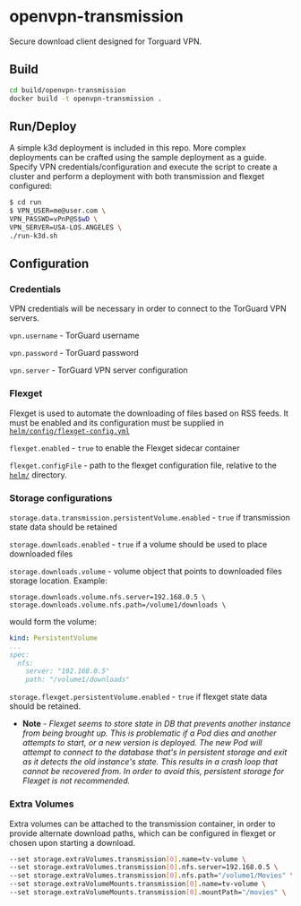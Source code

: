 # openvpn-transmission

Secure download client designed for  Torguard VPN.

## Build

```bash
cd build/openvpn-transmission
docker build -t openvpn-transmission .
```

## Run/Deploy

A simple k3d deployment is included in this repo.  More complex deployments can be crafted using the sample deployment as a guide.  Specify VPN credentials/configuration and execute the script to create a cluster and perform a deployment with both transmission and flexget configured:

```bash
$ cd run
$ VPN_USER=me@user.com \
VPN_PASSWD=vPnP@S$wD \
VPN_SERVER=USA-LOS.ANGELES \
./run-k3d.sh
```

## Configuration

### Credentials
VPN credentials will be necessary in order to connect to the TorGuard VPN servers.

`vpn.username` - TorGuard username

`vpn.password` - TorGuard password

`vpn.server`   - TorGuard VPN server configuration

### Flexget
Flexget is used to automate the downloading of files based on RSS feeds.  It must be enabled and its configuration must be supplied in [`helm/config/flexget-config.yml`](helm/config/flexget-config.yml)

`flexget.enabled` - `true` to enable the Flexget sidecar container

`flexget.configFile` - path to the flexget configuration file, relative to the [`helm/`](helm/) directory.

### Storage configurations

`storage.data.transmission.persistentVolume.enabled` - `true` if transmission state data should be retained

`storage.downloads.enabled` - `true` if a volume should be used to place downloaded files

`storage.downloads.volume` - volume object that points to downloaded files storage location.  Example: 
```
storage.downloads.volume.nfs.server=192.168.0.5 \
storage.downloads.volume.nfs.path=/volume1/downloads \
```
would form the volume:

```yaml
kind: PersistentVolume
...
spec:
  nfs:
    server: "192.168.0.5"
    path: "/volume1/downloads"

```

`storage.flexget.persistentVolume.enabled` - `true` if flexget state data should be retained.
- **Note** - *Flexget seems to store state in DB that prevents another instance from being brought up.  This is problematic if a Pod dies and another attempts to start, or a new version is deployed.  The new Pod will attempt to connect to the database that's in persistent storage and exit as it detects the old instance's state.  This results in a crash loop that cannot be recovered from.  In order to avoid this, persistent storage for Flexget is not recommended.*

### Extra Volumes

Extra volumes can be attached to the transmission container, in order to provide alternate download paths, which can be configured in flexget or chosen upon starting a download.
```bash
--set storage.extraVolumes.transmission[0].name=tv-volume \
--set storage.extraVolumes.transmission[0].nfs.server=192.168.0.5 \
--set storage.extraVolumes.transmission[0].nfs.path="/volume1/Movies" \
--set storage.extraVolumeMounts.transmission[0].name=tv-volume \
--set storage.extraVolumeMounts.transmission[0].mountPath="/movies" \
```
